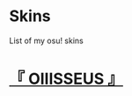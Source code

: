 # Skins

List of my osu! skins

# [『 OIIISSEUS 』](https://drive.google.com/file/d/15aLEFhKR74JUeNHIvZXTohpL8ATBK75c/view?usp=sharing)
